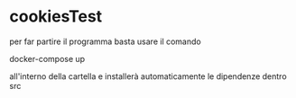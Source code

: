 # cookiesTest
per far partire il programma basta usare il comando

docker-compose up

all'interno della cartella e installerà automaticamente le dipendenze dentro src 
